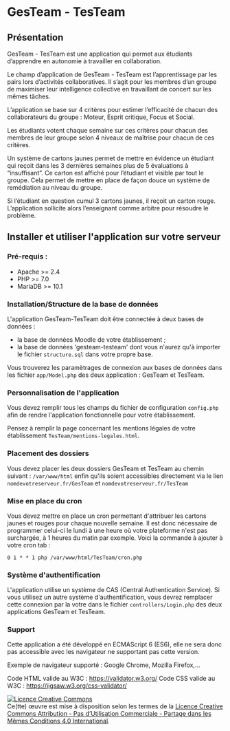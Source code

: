 # GesTeam - TesTeam
## Présentation

GesTeam - TesTeam est une application qui permet aux étudiants d’apprendre en autonomie à travailler en collaboration.
    
Le champ d’application de GesTeam - TesTeam est l’apprentissage par les pairs lors d’activités collaboratives. Il s’agit pour les membres d’un groupe de maximiser leur intelligence collective en travaillant de concert sur les mêmes tâches.
    
L’application se base sur 4 critères pour estimer l’efficacité de chacun des collaborateurs du groupe : Moteur, Esprit critique, Focus et Social.
    
Les étudiants votent chaque semaine sur ces critères pour chacun des membres de leur groupe selon 4 niveaux de maîtrise pour chacun de ces critères.

Un système de cartons jaunes permet de mettre en évidence un étudiant qui reçoit dans les 3 dernières semaines plus de 5 évaluations à “insuffisant”. Ce carton est affiché pour l’étudiant et visible par tout le groupe. Cela permet de mettre en place de façon douce un système de remédiation au niveau du groupe.
    
Si l’étudiant en question cumul 3 cartons jaunes, il reçoit un carton rouge. L’application sollicite alors l’enseignant comme arbitre pour résoudre le problème.

## Installer et utiliser l'application sur votre serveur

### Pré-requis :
- Apache >= 2.4
- PHP >= 7.0
-  MariaDB >= 10.1

### Installation/Structure de la base de données

L'application GesTeam-TesTeam doit être connectée à deux bases de données :
- la base de données Moodle de votre établissement ;
- la base de données 'gesteam-testeam' dont vous n'aurez qu'à importer le fichier `structure.sql` dans votre propre base.

Vous trouverez les paramètrages de connexion aux bases de données dans les fichier `app/Model.php` des deux application : GesTeam et TesTeam.

### Personnalisation de l'application
Vous devez remplir tous les champs du fichier de configuration `config.php` afin de rendre l'application fonctionnelle pour votre établissement.

Pensez à remplir la page concernant les mentions légales de votre établissement `TesTeam/mentions-legales.html`.

### Placement des dossiers
Vous devez placer les deux dossiers GesTeam et TesTeam au chemin suivant : `/var/www/html` enfin qu'ils soient accessibles directement via le lien `nomdevotreserveur.fr/GesTeam` et `nomdevotreserveur.fr/TesTeam`

### Mise en place du cron
Vous devez mettre en place un cron permettant d'attribuer les cartons jaunes et rouges pour chaque nouvelle semaine. Il est donc nécessaire de programmer celui-ci le lundi à une heure où votre plateforme n'est pas surchargée, à 1 heures du matin par exemple. Voici la commande à ajouter à votre cron tab :

    0 1 * * 1 php /var/www/html/TesTeam/cron.php

### Système d'authentification 
L'application utilise un système de CAS (Central Authentication Service). Si vous utilisez un autre système d'authentification, vous devrez remplacer cette connexion par la votre dans le fichier `controllers/Login.php` des deux applications GesTeam et TesTeam.

### Support

Cette application a été développé en ECMAScript 6 (ES6), elle ne sera donc pas accessible avec les navigateur ne supportant pas cette version.

Exemple de navigateur supporté : Google Chrome, Mozilla Firefox,...

Code HTML valide au W3C : https://validator.w3.org/ 
Code CSS valide au W3C :  https://jigsaw.w3.org/css-validator/

<a rel="license" href="http://creativecommons.org/licenses/by-nc-sa/4.0/"><img alt="Licence Creative Commons" style="border-width:0" src="https://i.creativecommons.org/l/by-nc-sa/4.0/88x31.png" /></a><br />Ce(tte) œuvre est mise à disposition selon les termes de la <a rel="license" href="http://creativecommons.org/licenses/by-nc-sa/4.0/">Licence Creative Commons Attribution - Pas d’Utilisation Commerciale - Partage dans les Mêmes Conditions 4.0 International</a>.
